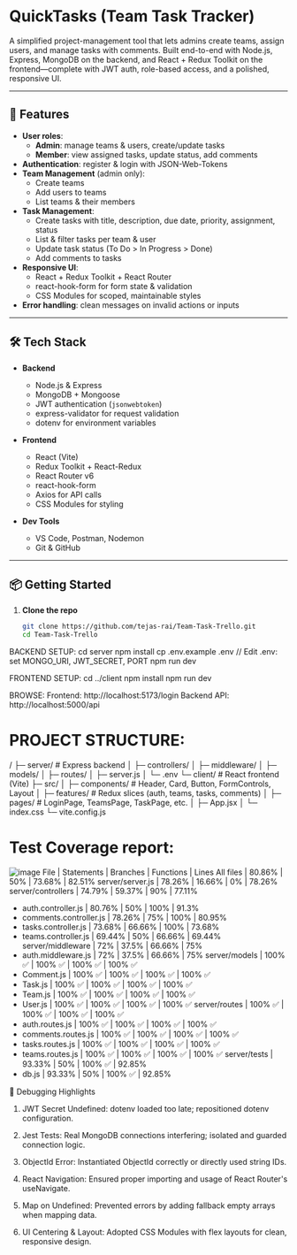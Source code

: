 # QuickTasks (Team Task Tracker)

A simplified project-management tool that lets admins create teams, assign users, and manage tasks with comments. Built end-to-end with Node.js, Express, MongoDB on the backend, and React + Redux Toolkit on the frontend—complete with JWT auth, role-based access, and a polished, responsive UI.

---

## 🚀 Features

- **User roles**:  
  - **Admin**: manage teams & users, create/update tasks  
  - **Member**: view assigned tasks, update status, add comments  
- **Authentication**: register & login with JSON-Web-Tokens  
- **Team Management** (admin only):  
  - Create teams  
  - Add users to teams  
  - List teams & their members  
- **Task Management**:  
  - Create tasks with title, description, due date, priority, assignment, status  
  - List & filter tasks per team & user  
  - Update task status (To Do > In Progress > Done)  
  - Add comments to tasks  
- **Responsive UI**:  
  - React + Redux Toolkit + React Router  
  - react-hook-form for form state & validation  
  - CSS Modules for scoped, maintainable styles  
- **Error handling**: clean messages on invalid actions or inputs  

---

## 🛠️ Tech Stack

- **Backend**  
  - Node.js & Express  
  - MongoDB + Mongoose  
  - JWT authentication (`jsonwebtoken`)  
  - express-validator for request validation  
  - dotenv for environment variables  

- **Frontend**  
  - React (Vite)  
  - Redux Toolkit + React-Redux  
  - React Router v6  
  - react-hook-form  
  - Axios for API calls  
  - CSS Modules for styling  

- **Dev Tools**  
  - VS Code, Postman, Nodemon  
  - Git & GitHub  

---

## 📦 Getting Started

1. **Clone the repo**  
   ```bash
   git clone https://github.com/tejas-rai/Team-Task-Trello.git
   cd Team-Task-Trello

BACKEND SETUP:
cd server
npm install
cp .env.example .env
// Edit .env: set MONGO_URI, JWT_SECRET, PORT
npm run dev

FRONTEND SETUP:
cd ../client
npm install
npm run dev


BROWSE:
Frontend: http://localhost:5173/login
Backend API: http://localhost:5000/api

# PROJECT STRUCTURE:
/
├─ server/                   # Express backend
│  ├─ controllers/
│  ├─ middleware/
│  ├─ models/
│  ├─ routes/
│  ├─ server.js
│  └─ .env
└─ client/                   # React frontend (Vite)
   ├─ src/
   │  ├─ components/        # Header, Card, Button, FormControls, Layout
   │  ├─ features/          # Redux slices (auth, teams, tasks, comments)
   │  ├─ pages/             # LoginPage, TeamsPage, TaskPage, etc.
   │  ├─ App.jsx
   │  └─ index.css
   └─ vite.config.js


# Test Coverage report: 
![image](https://github.com/user-attachments/assets/0a3ac627-53b9-4f17-b0d1-675d886e9a0b)
File | Statements | Branches | Functions | Lines
All files | 80.86% | 50% | 73.68% | 82.51%
server/server.js | 78.26% | 16.66% | 0% | 78.26%
server/controllers | 74.79% | 59.37% | 90% | 77.11%
- auth.controller.js | 80.76% | 50% | 100% | 91.3%
- comments.controller.js | 78.26% | 75% | 100% | 80.95%
- tasks.controller.js | 73.68% | 66.66% | 100% | 73.68%
- teams.controller.js | 69.44% | 50% | 66.66% | 69.44%
server/middleware | 72% | 37.5% | 66.66% | 75%
- auth.middleware.js | 72% | 37.5% | 66.66% | 75%
server/models | 100% ✅ | 100% ✅ | 100% ✅ | 100% ✅
- Comment.js | 100% ✅ | 100% ✅ | 100% ✅ | 100% ✅
- Task.js | 100% ✅ | 100% ✅ | 100% ✅ | 100% ✅
- Team.js | 100% ✅ | 100% ✅ | 100% ✅ | 100% ✅
- User.js | 100% ✅ | 100% ✅ | 100% ✅ | 100% ✅
server/routes | 100% ✅ | 100% ✅ | 100% ✅ | 100% ✅
- auth.routes.js | 100% ✅ | 100% ✅ | 100% ✅ | 100% ✅
- comments.routes.js | 100% ✅ | 100% ✅ | 100% ✅ | 100% ✅
- tasks.routes.js | 100% ✅ | 100% ✅ | 100% ✅ | 100% ✅
- teams.routes.js | 100% ✅ | 100% ✅ | 100% ✅ | 100% ✅
server/tests | 93.33% | 50% | 100% ✅ | 92.85%
- db.js | 93.33% | 50% | 100% ✅ | 92.85%




🐞 Debugging Highlights
1. JWT Secret Undefined: dotenv loaded too late; repositioned dotenv configuration.

2. Jest Tests: Real MongoDB connections interfering; isolated and guarded connection logic.

3. ObjectId Error: Instantiated ObjectId correctly or directly used string IDs.

4. React Navigation: Ensured proper importing and usage of React Router's useNavigate.

5. Map on Undefined: Prevented errors by adding fallback empty arrays when mapping data.

6. UI Centering & Layout: Adopted CSS Modules with flex layouts for clean, responsive design.
